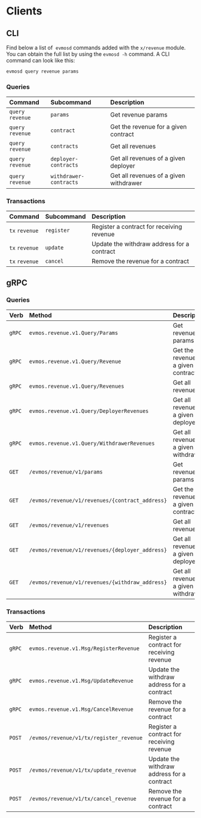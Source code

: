 <!--
order: 8
-->

# Clients

## CLI

Find below a list of  `evmosd` commands added with the `x/revenue` module. You
can obtain the full list by using the `evmosd -h` command. A CLI command can
look like this:

```bash
evmosd query revenue params
```

### Queries

| Command           | Subcommand             | Description                            |
| :---------------- | :--------------------- | :------------------------------------- |
| `query` `revenue` | `params`               | Get revenue params                     |
| `query` `revenue` | `contract`             | Get the revenue for a given contract   |
| `query` `revenue` | `contracts`            | Get all revenues                       |
| `query` `revenue` | `deployer-contracts`   | Get all revenues of a given deployer   |
| `query` `revenue` | `withdrawer-contracts` | Get all revenues of a given withdrawer |

### Transactions

| Command        | Subcommand | Description                                |
| :------------- | :--------- | :----------------------------------------- |
| `tx` `revenue` | `register` | Register a contract for receiving revenue  |
| `tx` `revenue` | `update`   | Update the withdraw address for a contract |
| `tx` `revenue` | `cancel`   | Remove the revenue for a contract          |

## gRPC

### Queries

| Verb   | Method                                          | Description                            |
| :----- | :---------------------------------------------- | :------------------------------------- |
| `gRPC` | `evmos.revenue.v1.Query/Params`                 | Get revenue params                     |
| `gRPC` | `evmos.revenue.v1.Query/Revenue`                | Get the revenue for a given contract   |
| `gRPC` | `evmos.revenue.v1.Query/Revenues`               | Get all revenues                       |
| `gRPC` | `evmos.revenue.v1.Query/DeployerRevenues`       | Get all revenues of a given deployer   |
| `gRPC` | `evmos.revenue.v1.Query/WithdrawerRevenues`     | Get all revenues of a given withdrawer |
| `GET`  | `/evmos/revenue/v1/params`                      | Get revenue params                     |
| `GET`  | `/evmos/revenue/v1/revenues/{contract_address}` | Get the revenue for a given contract   |
| `GET`  | `/evmos/revenue/v1/revenues`                    | Get all revenues                       |
| `GET`  | `/evmos/revenue/v1/revenues/{deployer_address}` | Get all revenues of a given deployer   |
| `GET`  | `/evmos/revenue/v1/revenues/{withdraw_address}` | Get all revenues of a given withdrawer |

### Transactions

| Verb   | Method                                  | Description                                |
| :----- | :-------------------------------------- | :----------------------------------------- |
| `gRPC` | `evmos.revenue.v1.Msg/RegisterRevenue`  | Register a contract for receiving revenue  |
| `gRPC` | `evmos.revenue.v1.Msg/UpdateRevenue`    | Update the withdraw address for a contract |
| `gRPC` | `evmos.revenue.v1.Msg/CancelRevenue`    | Remove the revenue for a contract          |
| `POST` | `/evmos/revenue/v1/tx/register_revenue` | Register a contract for receiving revenue  |
| `POST` | `/evmos/revenue/v1/tx/update_revenue`   | Update the withdraw address for a contract |
| `POST` | `/evmos/revenue/v1/tx/cancel_revenue`   | Remove the revenue for a contract          |
